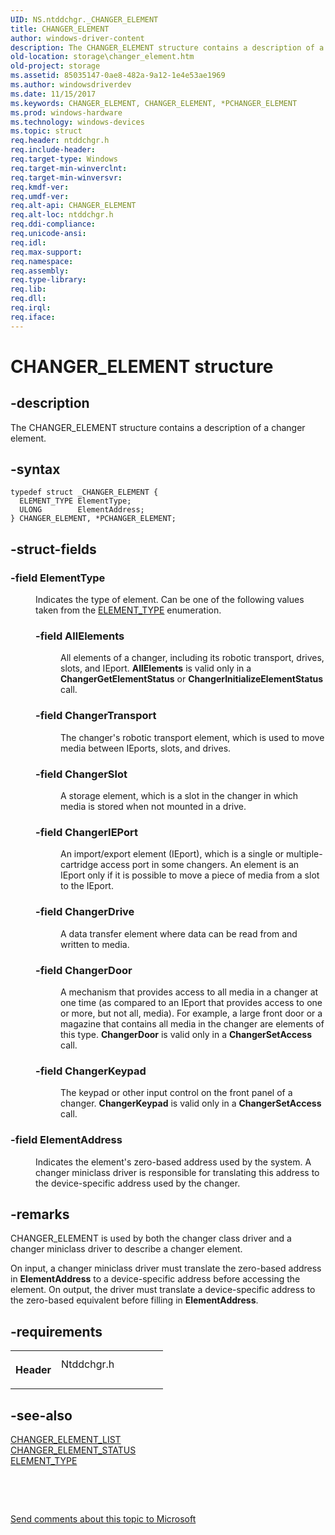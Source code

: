 ```yaml
---
UID: NS.ntddchgr._CHANGER_ELEMENT
title: CHANGER_ELEMENT
author: windows-driver-content
description: The CHANGER_ELEMENT structure contains a description of a changer element.
old-location: storage\changer_element.htm
old-project: storage
ms.assetid: 85035147-0ae8-482a-9a12-1e4e53ae1969
ms.author: windowsdriverdev
ms.date: 11/15/2017
ms.keywords: CHANGER_ELEMENT, CHANGER_ELEMENT, *PCHANGER_ELEMENT
ms.prod: windows-hardware
ms.technology: windows-devices
ms.topic: struct
req.header: ntddchgr.h
req.include-header: 
req.target-type: Windows
req.target-min-winverclnt: 
req.target-min-winversvr: 
req.kmdf-ver: 
req.umdf-ver: 
req.alt-api: CHANGER_ELEMENT
req.alt-loc: ntddchgr.h
req.ddi-compliance: 
req.unicode-ansi: 
req.idl: 
req.max-support: 
req.namespace: 
req.assembly: 
req.type-library: 
req.lib: 
req.dll: 
req.irql: 
req.iface: 
---
```


# CHANGER_ELEMENT structure



## -description
<p>The CHANGER_ELEMENT structure contains a description of a changer element. </p>


## -syntax

````
typedef struct _CHANGER_ELEMENT {
  ELEMENT_TYPE ElementType;
  ULONG        ElementAddress;
} CHANGER_ELEMENT, *PCHANGER_ELEMENT;
````


## -struct-fields
<dl>

### -field <b>ElementType</b>

<dd>
<p>Indicates the type of element. Can be one of the following values taken from the <a href="https://msdn.microsoft.com/library/windows/hardware/ff553754">ELEMENT_TYPE</a> enumeration.</p>
<p></p>
<dl>

### -field <a id="AllElements"></a><a id="allelements"></a><a id="ALLELEMENTS"></a><b>AllElements</b>

<dd>
<p>All elements of a changer, including its robotic transport, drives, slots, and IEport. <b>AllElements</b> is valid only in a <b>ChangerGetElementStatus</b> or <b>ChangerInitializeElementStatus</b> call.</p>
</dd>
</dl>
<p></p>
<dl>

### -field <a id="ChangerTransport"></a><a id="changertransport"></a><a id="CHANGERTRANSPORT"></a><b>ChangerTransport</b>

<dd>
<p>The changer's robotic transport element, which is used to move media between IEports, slots, and drives.</p>
</dd>
</dl>
<p></p>
<dl>

### -field <a id="ChangerSlot"></a><a id="changerslot"></a><a id="CHANGERSLOT"></a><b>ChangerSlot</b>

<dd>
<p>A storage element, which is a slot in the changer in which media is stored when not mounted in a drive.</p>
</dd>
</dl>
<p></p>
<dl>

### -field <a id="ChangerIEPort"></a><a id="changerieport"></a><a id="CHANGERIEPORT"></a><b>ChangerIEPort</b>

<dd>
<p>An import/export element (IEport), which is a single or multiple-cartridge access port in some changers. An element is an IEport only if it is possible to move a piece of media from a slot to the IEport.</p>
</dd>
</dl>
<p></p>
<dl>

### -field <a id="ChangerDrive"></a><a id="changerdrive"></a><a id="CHANGERDRIVE"></a><b>ChangerDrive</b>

<dd>
<p>A data transfer element where data can be read from and written to media. </p>
</dd>
</dl>
<p></p>
<dl>

### -field <a id="ChangerDoor"></a><a id="changerdoor"></a><a id="CHANGERDOOR"></a><b>ChangerDoor</b>

<dd>
<p>A mechanism that provides access to all media in a changer at one time (as compared to an IEport that provides access to one or more, but not all, media). For example, a large front door or a magazine that contains all media in the changer are elements of this type. <b>ChangerDoor</b> is valid only in a <b>ChangerSetAccess</b> call.</p>
</dd>
</dl>
<p></p>
<dl>

### -field <a id="ChangerKeypad"></a><a id="changerkeypad"></a><a id="CHANGERKEYPAD"></a><b>ChangerKeypad</b>

<dd>
<p>The keypad or other input control on the front panel of a changer. <b>ChangerKeypad</b> is valid only in a <b>ChangerSetAccess</b> call.</p>
</dd>
</dl>
</dd>

### -field <b>ElementAddress</b>

<dd>
<p>Indicates the element's zero-based address used by the system. A changer miniclass driver is responsible for translating this address to the device-specific address used by the changer.</p>
</dd>
</dl>

## -remarks
<p>CHANGER_ELEMENT is used by both the changer class driver and a changer miniclass driver to describe a changer element. </p>

<p>On input, a changer miniclass driver must translate the zero-based address in <b>ElementAddress</b> to a device-specific address before accessing the element. On output, the driver must translate a device-specific address to the zero-based equivalent before filling in <b>ElementAddress</b>.</p>

## -requirements
<table>
<tr>
<th width="30%">
<p>Header</p>
</th>
<td width="70%">
<dl>
<dt>Ntddchgr.h</dt>
</dl>
</td>
</tr>
</table>

## -see-also
<dl>
<dt>
<a href="https://msdn.microsoft.com/library/windows/hardware/ff551459">CHANGER_ELEMENT_LIST</a>
</dt>
<dt>
<a href="https://msdn.microsoft.com/library/windows/hardware/ff551461">CHANGER_ELEMENT_STATUS</a>
</dt>
<dt>
<a href="https://msdn.microsoft.com/library/windows/hardware/ff553754">ELEMENT_TYPE</a>
</dt>
</dl>
<p> </p>
<p> </p>
<p><a href="mailto:wsddocfb@microsoft.com?subject=Documentation%20feedback [storage\storage]:%20CHANGER_ELEMENT structure%20 RELEASE:%20(11/15/2017)&amp;body=%0A%0APRIVACY STATEMENT%0A%0AWe use your feedback to improve the documentation. We don't use your email address for any other purpose, and we'll remove your email address from our system after the issue that you're reporting is fixed. While we're working to fix this issue, we might send you an email message to ask for more info. Later, we might also send you an email message to let you know that we've addressed your feedback.%0A%0AFor more info about Microsoft's privacy policy, see http://privacy.microsoft.com/en-us/default.aspx." title="Send comments about this topic to Microsoft">Send comments about this topic to Microsoft</a></p>
